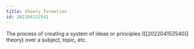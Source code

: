 ```yaml
---
title: theory formation
id: 202204152541
---
```


The process of creating a system of ideas or principles ([[202204152540]] theory) over a subject, topic, etc.
